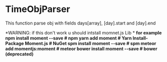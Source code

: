 # TimeObjParser
This function parse obj with fields days[array], [day].start and [day].end


*WARNING: if this don't work u should intstall momnet.js Lib *
**for example npm install moment --save   # npm
yarn add moment             # Yarn
Install-Package Moment.js   # NuGet
spm install moment --save   # spm
meteor add momentjs:moment  # meteor
bower install moment --save # bower (deprecated)**
